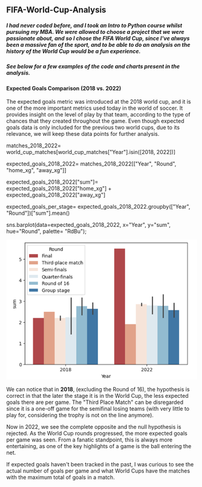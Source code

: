 ## FIFA-World-Cup-Analysis
##### I had never coded before, and I took an Intro to Python course whilst pursuing my MBA. We were allowed to choose a project that we were passionate about, and so I chose the FIFA World Cup, since I've always been a massive fan of the sport, and to be able to do an analysis on the history of the World Cup would be a fun experience.

##### See below for a few examples of the code and charts present in the analysis.

#### **Expected Goals Comparison (2018 vs. 2022)**

The expected goals metric was introduced at the 2018 world cup, and it is one of the more important metrics used today in the world of soccer. It provides insight on the level of play by that team, according to the type of chances that they created throughout the game. Even though expected goals data is only included for the previous two world cups, due to its relevance, we will keep these data points for further analysis.

matches_2018_2022= world_cup_matches[world_cup_matches["Year"].isin([2018, 2022])]

expected_goals_2018_2022= matches_2018_2022[["Year", "Round", "home_xg", "away_xg"]]

expected_goals_2018_2022["sum"]= expected_goals_2018_2022["home_xg"] + expected_goals_2018_2022["away_xg"]

expected_goals_per_stage= expected_goals_2018_2022.groupby(["Year", "Round"])["sum"].mean()

sns.barplot(data=expected_goals_2018_2022, x="Year", y="sum", hue="Round", palette= "RdBu");

![World Cup Image](https://raw.githubusercontent.com/dmangwani23/FIFA-World-Cup-Analysis/main/Screenshot%202025-02-23%20184443.png)

We can notice that in **2018**, (excluding the Round of 16), the hypothesis is correct in that the later the stage it is in the World Cup, the less expected goals there are per game. The "Third Place Match" can be disregarded since it is a one-off game for the semifinal losing teams (with very little to play for, considering the trophy is not on the line anymore).

Now in 2022, we see the complete opposite and the null hypothesis is rejected. As the World Cup rounds progressed, the more expected goals per game was seen. From a fanatic standpoint, this is always more entertaining, as one of the key highlights of a game is the ball entering the net.

If expected goals haven't been tracked in the past, I was curious to see the actual number of goals per game and what World Cups have the matches with the maximum total of goals in a match.
